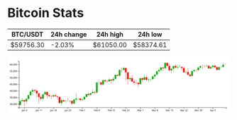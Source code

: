 # Bitcoin Stats

BTC/USDT|24h change|24h high|24h low|
|---|---|---|---|
|$59756.30|-2.03%|$61050.00|$58374.61|

<img src="./chart.svg">
